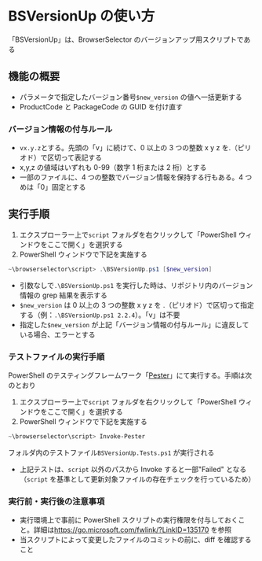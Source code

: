 # BSVersionUp の使い方

「BSVersionUp」は、BrowserSelector のバージョンアップ用スクリプトである

## 機能の概要

- パラメータで指定したバージョン番号`$new_version` の値へ一括更新する
- ProductCode と PackageCode の GUID を付け直す

### バージョン情報の付与ルール

- `vx.y.z`とする。先頭の「v」に続けて、0 以上の 3 つの整数 x y z を.（ピリオド）で区切って表記する
- x,y,z の値域はいずれも 0-99（数字 1 桁または 2 桁）とする
- 一部のファイルに、4 つの整数でバージョン情報を保持する行もある。4 つめは「0」固定とする

## 実行手順

1. エクスプローラー上で`script` フォルダを右クリックして「PowerShell ウィンドウをここで開く」を選択する
2. PowerShell ウィンドウで下記を実施する

```PowerShell
~\browserselector\script> .\BSVersionUp.ps1 [$new_version]
```

- 引数なしで`.\BSVersionUp.ps1` を実行した時は、リポジトリ内のバージョン情報の grep 結果を表示する
- `$new_version` は 0 以上の 3 つの整数 x y z を .（ピリオド）で区切って指定する（例：`.\BSVersionUp.ps1 2.2.4`）。「v」は不要
- 指定した`$new_version` が上記「バージョン情報の付与ルール」に違反している場合、エラーとする

### テストファイルの実行手順

PowerShell のテスティングフレームワーク「[Pester](https://pester.dev/)」にて実行する。手順は次のとおり

1. エクスプローラー上で`script` フォルダを右クリックして「PowerShell ウィンドウをここで開く」を選択する
2. PowerShell ウィンドウで下記を実施する

```PowerShell
~\browserselector\script> Invoke-Pester
```

フォルダ内のテストファイル`BSVersionUp.Tests.ps1` が実行される

- 上記テストは、`script` 以外のパスから Invoke すると一部"Failed" となる（`script` を基準として更新対象ファイルの存在チェックを行っているため）

### 実行前・実行後の注意事項

- 実行環境上で事前に PowerShell スクリプトの実行権限を付与しておくこと。詳細は<https://go.microsoft.com/fwlink/?LinkID=135170> を参照
- 当スクリプトによって変更したファイルのコミットの前に、diff を確認すること
